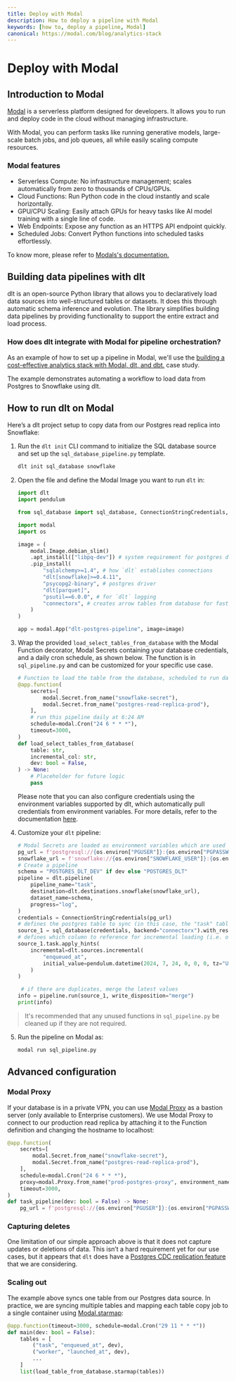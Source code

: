 ```yaml
---
title: Deploy with Modal
description: How to deploy a pipeline with Modal
keywords: [how to, deploy a pipeline, Modal]
canonical: https://modal.com/blog/analytics-stack
---
```


# Deploy with Modal

## Introduction to Modal

[Modal](https://modal.com/) is a serverless platform designed for developers. It allows you to run and deploy code in the cloud without managing infrastructure.

With Modal, you can perform tasks like running generative models, large-scale batch jobs, and job queues, all while easily scaling compute resources.

### Modal features

- Serverless Compute: No infrastructure management; scales automatically from zero to thousands of CPUs/GPUs.
- Cloud Functions: Run Python code in the cloud instantly and scale horizontally.
- GPU/CPU Scaling: Easily attach GPUs for heavy tasks like AI model training with a single line of code.
- Web Endpoints: Expose any function as an HTTPS API endpoint quickly.
- Scheduled Jobs: Convert Python functions into scheduled tasks effortlessly.

To know more, please refer to [Modals's documentation.](https://modal.com/docs)

## Building data pipelines with dlt

dlt is an open-source Python library that allows you to declaratively load data sources into well-structured tables or datasets. It does this through automatic schema inference and evolution. The library simplifies building data pipelines by providing functionality to support the entire extract and load process.

### How does dlt integrate with Modal for pipeline orchestration?

As an example of how to set up a pipeline in Modal, we'll use the [building a cost-effective analytics stack with Modal, dlt, and dbt.](https://modal.com/blog/analytics-stack) case study.

The example demonstrates automating a workflow to load data from Postgres to Snowflake using dlt.

## How to run dlt on Modal

Here’s a dlt project setup to copy data from our Postgres read replica into Snowflake:  

1. Run the `dlt init` CLI command to initialize the SQL database source and set up the `sql_database_pipeline.py` template.
   ```sh
   dlt init sql_database snowflake
   ```
2. Open the file and define the Modal Image you want to run `dlt` in:
   ```py
   import dlt
   import pendulum

   from sql_database import sql_database, ConnectionStringCredentials, sql_table

   import modal
   import os

   image = (
       modal.Image.debian_slim()
       .apt_install(["libpq-dev"]) # system requirement for postgres driver
       .pip_install(
           "sqlalchemy>=1.4", # how `dlt` establishes connections
           "dlt[snowflake]>=0.4.11",
           "psycopg2-binary", # postgres driver
           "dlt[parquet]",
           "psutil==6.0.0", # for `dlt` logging
           "connectorx", # creates arrow tables from database for fast data extraction
       )
   )

   app = modal.App("dlt-postgres-pipeline", image=image)
   ```

3. Wrap the provided `load_select_tables_from_database` with the Modal Function decorator, Modal Secrets containing your database credentials, and a daily cron schedule, as shown below. The function is in `sql_pipeline.py` and can be customized for your specific use case.
   ```py
   # Function to load the table from the database, scheduled to run daily
   @app.function(
       secrets=[
           modal.Secret.from_name("snowflake-secret"),
           modal.Secret.from_name("postgres-read-replica-prod"),
       ],
       # run this pipeline daily at 6:24 AM
       schedule=modal.Cron("24 6 * * *"),
       timeout=3000,
   )
   def load_select_tables_from_database(
       table: str,
       incremental_col: str,
       dev: bool = False,
   ) -> None:
       # Placeholder for future logic
       pass
   ```
   
   Please note that you can also configure credentials using the environment variables supported by dlt, which automatically pull credentials from environment variables.
   For more details, refer to the documentation [here](../../general-usage/credentials/setup#environment-variables).
   

4. Customize your `dlt` pipeline:
   ```py
   # Modal Secrets are loaded as environment variables which are used here to create the SQLALchemy connection string
   pg_url = f'postgresql://{os.environ["PGUSER"]}:{os.environ["PGPASSWORD"]}@localhost:{os.environ["PGPORT"]}/{os.environ["PGDATABASE"]}'
   snowflake_url = f'snowflake://{os.environ["SNOWFLAKE_USER"]}:{os.environ["SNOWFLAKE_PASSWORD"]}@{os.environ["SNOWFLAKE_ACCOUNT"]}/{os.environ["SNOWFLAKE_DATABASE"]}'
   # Create a pipeline
   schema = "POSTGRES_DLT_DEV" if dev else "POSTGRES_DLT"
   pipeline = dlt.pipeline(
       pipeline_name="task",
       destination=dlt.destinations.snowflake(snowflake_url),
       dataset_name=schema,
       progress="log",
   )
   credentials = ConnectionStringCredentials(pg_url)
   # defines the postgres table to sync (in this case, the "task" table)
   source_1 = sql_database(credentials, backend="connectorx").with_resources("task")
   # defines which column to reference for incremental loading (i.e. only load newer rows)
   source_1.task.apply_hints(
       incremental=dlt.sources.incremental(
           "enqueued_at",
           initial_value=pendulum.datetime(2024, 7, 24, 0, 0, 0, tz="UTC"),
       )
   )

    # if there are duplicates, merge the latest values
   info = pipeline.run(source_1, write_disposition="merge")
   print(info)
   ```
> It's recommended that any unused functions in `sql_pipeline.py` be cleaned up if they are not required.

5. Run the pipeline on Modal as:
   ```sh
   modal run sql_pipeline.py
   ```

## Advanced configuration
### Modal Proxy

If your database is in a private VPN, you can use [Modal Proxy](https://modal.com/docs/reference/modal.Proxy) as a bastion server (only available to Enterprise customers). We use Modal Proxy to connect to our production read replica by attaching it to the Function definition and changing the hostname to localhost:
```py
@app.function(
    secrets=[
        modal.Secret.from_name("snowflake-secret"),
        modal.Secret.from_name("postgres-read-replica-prod"),
    ],
    schedule=modal.Cron("24 6 * * *"),
    proxy=modal.Proxy.from_name("prod-postgres-proxy", environment_name="main"),
    timeout=3000,
)
def task_pipeline(dev: bool = False) -> None:
    pg_url = f'postgresql://{os.environ["PGUSER"]}:{os.environ["PGPASSWORD"]}@localhost:{os.environ["PGPORT"]}/{os.environ["PGDATABASE"]}'
```

### Capturing deletes

One limitation of our simple approach above is that it does not capture updates or deletions of data. This isn’t a hard requirement yet for our use cases, but it appears that `dlt` does have a [Postgres CDC replication feature](../../dlt-ecosystem/verified-sources/pg_replication) that we are considering.

### Scaling out

The example above syncs one table from our Postgres data source. In practice, we are syncing multiple tables and mapping each table copy job to a single container using [Modal.starmap](https://modal.com/docs/reference/modal.Function#starmap):
```py
@app.function(timeout=3000, schedule=modal.Cron("29 11 * * *"))
def main(dev: bool = False):
    tables = [
        ("task", "enqueued_at", dev),
        ("worker", "launched_at", dev),
        ...
    ]
    list(load_table_from_database.starmap(tables))
```